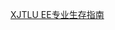 [XJTLU EE专业生存指南](https://github.com/weiyi-li/blog/blob/master/XJTLU_EE_Guide%2B2020fall_Application.md)
